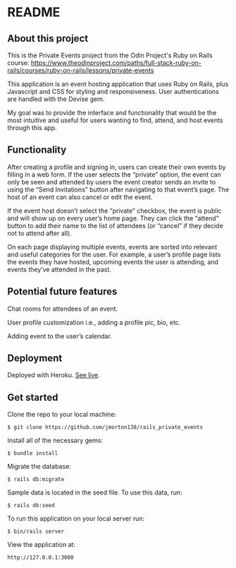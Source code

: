 # README

## About this project
This is the Private Events project from the Odin Project's Ruby on Rails course: https://www.theodinproject.com/paths/full-stack-ruby-on-rails/courses/ruby-on-rails/lessons/private-events

This application is an event hosting application that uses Ruby on Rails, plus Javascript and CSS for styling and responsiveness. User authentications are handled with the Devise gem.

My goal was to provide the interface and functionality that would be the most intuitive and useful for users wanting to find, attend, and host events through this app.

## Functionality

After creating a profile and signing in, users can create their own events by filling in a web form. If the user selects the “private” option, the event can only be seen and attended by users the event creator sends an invite to using the “Send Invitations” button after navigating to that event’s page. The host of an event can also cancel or edit the event.

If the event host doesn’t select the “private” checkbox, the event is public and will show up on every user’s home page. They can click the “attend” button to add their name to the list of attendees (or “cancel” if they decide not to attend after all).

On each page displaying multiple events, events are sorted into relevant and useful categories for the user. For example, a user’s profile page lists the events they have hosted, upcoming events the user is attending, and events they’ve attended in the past.


## Potential future features

Chat rooms for attendees of an event.

User profile customization i.e., adding a profile pic, bio, etc.

Adding event to the user’s calendar.

## Deployment

Deployed with Heroku. [See live](https://secure-ocean-70873.herokuapp.com/). 

## Get started

Clone the repo to your local machine:

`$ git clone https://github.com/jmorton138/rails_private_events`

Install all of the necessary gems:

`$ bundle install`

Migrate the database:

`$ rails db:migrate`

Sample data is located in the seed file. To use this data, run:

`$ rails db:seed`

To run this application on your local server run:

`$ bin/rails server`

View the application at:

`http://127.0.0.1:3000`